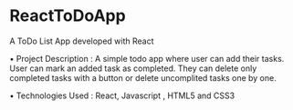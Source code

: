 # ReactToDoApp
 A ToDo List App developed with React

• Project Description : A simple todo app where user can add their tasks. User can mark an added task as completed. They can delete only completed tasks with a button or delete uncomplited tasks one by one.

• Technologies Used : React, Javascript , HTML5 and CSS3
